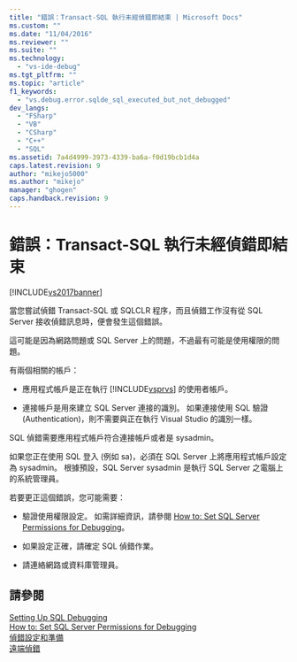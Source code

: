 ```yaml
---
title: "錯誤：Transact-SQL 執行未經偵錯即結束 | Microsoft Docs"
ms.custom: ""
ms.date: "11/04/2016"
ms.reviewer: ""
ms.suite: ""
ms.technology: 
  - "vs-ide-debug"
ms.tgt_pltfrm: ""
ms.topic: "article"
f1_keywords: 
  - "vs.debug.error.sqlde_sql_executed_but_not_debugged"
dev_langs: 
  - "FSharp"
  - "VB"
  - "CSharp"
  - "C++"
  - "SQL"
ms.assetid: 7a4d4999-3973-4339-ba6a-f0d19bcb1d4a
caps.latest.revision: 9
author: "mikejo5000"
ms.author: "mikejo"
manager: "ghogen"
caps.handback.revision: 9
---
```

# 錯誤：Transact-SQL 執行未經偵錯即結束
[!INCLUDE[vs2017banner](../code-quality/includes/vs2017banner.md)]

當您嘗試偵錯 Transact\-SQL 或 SQLCLR 程序，而且偵錯工作沒有從 SQL Server 接收偵錯訊息時，便會發生這個錯誤。  
  
 這可能是因為網路問題或 SQL Server 上的問題，不過最有可能是使用權限的問題。  
  
 有兩個相關的帳戶：  
  
-   應用程式帳戶是正在執行 [!INCLUDE[vsprvs](../code-quality/includes/vsprvs_md.md)] 的使用者帳戶。  
  
-   連接帳戶是用來建立 SQL Server 連接的識別。  如果連接使用 SQL 驗證 \(Authentication\)，則不需要與正在執行 Visual Studio 的識別一樣。  
  
 SQL 偵錯需要應用程式帳戶符合連接帳戶或者是 sysadmin。  
  
 如果您正在使用 SQL 登入 \(例如 sa\)，必須在 SQL Server 上將應用程式帳戶設定為 sysadmin。  根據預設，SQL Server sysadmin 是執行 SQL Server 之電腦上的系統管理員。  
  
 若要更正這個錯誤，您可能需要：  
  
-   驗證使用權限設定。  如需詳細資訊，請參閱 [How to: Set SQL Server Permissions for Debugging](http://msdn.microsoft.com/zh-tw/84e088d0-0409-41d4-841b-f5d4b0fda414)。  
  
-   如果設定正確，請確定 SQL 偵錯作業。  
  
-   請連絡網路或資料庫管理員。  
  
## 請參閱  
 [Setting Up SQL Debugging](http://msdn.microsoft.com/zh-tw/3db09e68-edcc-42de-9c22-4e97cfd55ab3)   
 [How to: Set SQL Server Permissions for Debugging](http://msdn.microsoft.com/zh-tw/84e088d0-0409-41d4-841b-f5d4b0fda414)   
 [偵錯設定和準備](../debugger/debugger-settings-and-preparation.md)   
 [遠端偵錯](../debugger/remote-debugging.md)